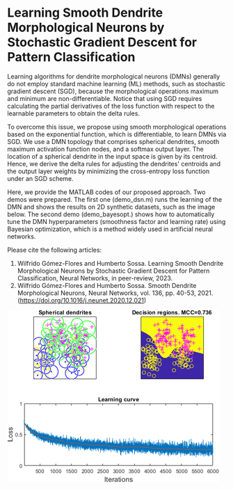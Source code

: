 # Learning Smooth Dendrite Morphological Neurons by Stochastic Gradient Descent for Pattern Classification

Learning algorithms for dendrite morphological neurons (DMNs) generally do not employ standard machine learning (ML) methods, such as stochastic gradient descent (SGD), because the morphological operations maximum and minimum are non-differentiable. Notice that using SGD requires calculating the partial derivatives of the loss function with respect to the learnable parameters to obtain the delta rules.

To overcome this issue, we propose using smooth morphological operations based on the exponential function, which is differentiable, to learn DMNs via SGD. We use a DMN topology that comprises spherical dendrites, smooth maximum activation function nodes, and a softmax output layer. The location of a spherical dendrite in the input space is given by its centroid. Hence, we derive the delta rules for adjusting the dendrites' centroids and the output layer weights by minimizing the cross-entropy loss function under an SGD scheme.

Here, we provide the MATLAB codes of our proposed approach. Two demos were prepared. The first one (demo_dsn.m) runs the learning of the DMN and shows the results on 2D synthetic datasets, such as the image below. The second demo (demo_bayesopt.) shows how to automatically tune the DMN hyperparameters (smoothness factor and learning rate) using Bayesian optimization, which is a method widely used in artificial neural networks.

Please cite the following articles:
1. Wilfrido Gómez-Flores and Humberto Sossa. Learning Smooth Dendrite Morphological Neurons by Stochastic Gradient Descent for Pattern Classification, Neural Networks, in peer-review, 2023.
2. Wilfrido Gómez-Flores and Humberto Sossa. Smooth Dendrite Morphological Neurons, Neural Networks, vol. 136, pp. 40-53, 2021. (https://doi.org/10.1016/j.neunet.2020.12.021)


![picture alt](https://github.com/wgomezf/DMN_SGD/blob/main/dsn.png "DSN")
